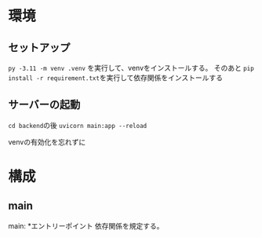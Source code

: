 # 環境

## セットアップ

`py -3.11 -m venv .venv`
を実行して、venvをインストールする。
そのあと
`pip install -r requirement.txt`を実行して依存関係をインストールする

## サーバーの起動

`cd backend`の後
`uvicorn main:app --reload`

venvの有効化を忘れずに

# 構成

## main

main: *エントリーポイント
依存関係を規定する。